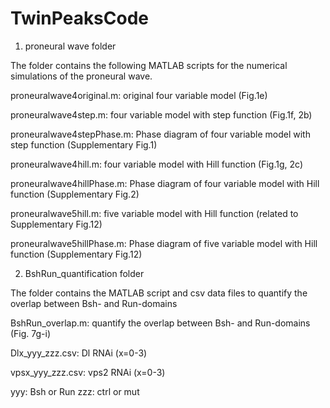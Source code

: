 # TwinPeaksCode
1. proneural wave folder

The folder contains the following MATLAB scripts for the numerical simulations of the proneural wave. 

proneuralwave4original.m: original four variable model (Fig.1e)

proneuralwave4step.m: four variable model with step function (Fig.1f, 2b)

proneuralwave4stepPhase.m: Phase diagram of four variable model with step function (Supplementary Fig.1)

proneuralwave4hill.m: four variable model with Hill function (Fig.1g, 2c)

proneuralwave4hillPhase.m: Phase diagram of four variable model with Hill function (Supplementary Fig.2)

proneuralwave5hill.m: five variable model with Hill function (related to Supplementary Fig.12)

proneuralwave5hillPhase.m: Phase diagram of five variable model with Hill function (Supplementary Fig.12)

2. BshRun_quantification folder

The folder contains the MATLAB script and csv data files to quantify the overlap between Bsh- and Run-domains

BshRun_overlap.m: quantify the overlap between Bsh- and Run-domains (Fig. 7g-i)

Dlx_yyy_zzz.csv: Dl RNAi (x=0-3)

vpsx_yyy_zzz.csv: vps2 RNAi (x=0-3)

  yyy: Bsh or Run zzz: ctrl or mut
